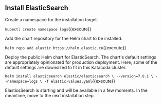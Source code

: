 
## Install ElasticSearch ##

Create a namespace for the installation target.

`kubectl create namespace logs`{{execute}}

Add the chart repository for the Helm chart to be installed.

`helm repo add elastic https://helm.elastic.co`{{execute}}

Deploy the public Helm chart for ElasticSearch. The chart's default settings are appropriately opinionated for production deployment. Here, some of the default settings are downsized to fit in this Katacoda cluster.

`helm install elasticsearch elastic/elasticsearch \
--version=7.8.1 \
--namespace=logs \
-f elastic-values.yaml`{{execute}}

ElasticsSearch is starting and will be available in a few moments. In the meantime, move to the next installation step.
